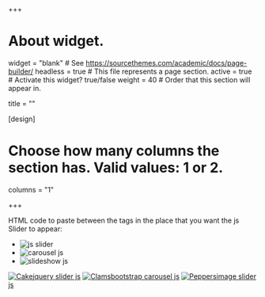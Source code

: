 +++

# About widget.
widget = "blank"  # See https://sourcethemes.com/academic/docs/page-builder/
headless = true  # This file represents a page section.
active = true  # Activate this widget? true/false
weight = 40  # Order that this section will appear in.

title = ""

[design]
  # Choose how many columns the section has. Valid values: 1 or 2.
  columns = "1"
  
+++

<!-- Start WOW Slider.com HEAD section -->
<link rel="stylesheet" type="text/css" href="engine1/style.css" />
<script type="text/javascript" src="engine1/jquery.js"></script>
<!-- End WOW Slider.com HEAD section -->
HTML code to paste between the tags <body></body> in the place that you want the js Slider to appear:

<html>
<body>

<!-- Start WOWSlider.com BODY section --> <!-- add to the <body> of your page -->
<div id="wowslider-container1">
<div class="ws_images"><ul>
	<li><img src="data1/images/bun268237_1280.jpg" alt="js slider" title="Cake" id="wows1_0"/></li>
	<li><img src="data1/images/clams.jpg" alt=" carousel js" title="Clams" id="wows1_1"/></li>
	<li><img src="data1/images/peppers.jpg" alt="slideshow js" title="Peppers" id="wows1_2"/></li>
</ul></div>
<div class="ws_bullets"><div>
	<a href="#" title="Cake"><span><img src="data1/tooltips/bun268237_1280.jpg" alt="Cake"/>jquery slider js</span></a>
	<a href="#" title="Clams"><span><img src="data1/tooltips/clams.jpg" alt="Clams"/>bootstrap carousel js</span></a>
	<a href="#" title="Peppers"><span><img src="data1/tooltips/peppers.jpg" alt="Peppers"/>image slider js</span></a>
</div></div>
<div class="ws_shadow"></div>
</div>	
<!-- End WOWSlider.com BODY section -->

<script type="text/javascript" src="engine1/wowslider.js"></script>
<script type="text/javascript" src="engine1/script.js"></script>        <!-- End

</body>
</html>
